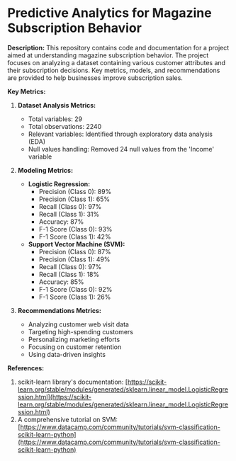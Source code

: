# Predictive Analytics for Magazine Subscription Behavior

**Description:**
This repository contains code and documentation for a project aimed at understanding magazine subscription behavior. The project focuses on analyzing a dataset containing various customer attributes and their subscription decisions. Key metrics, models, and recommendations are provided to help businesses improve subscription sales.

**Key Metrics:**
1. **Dataset Analysis Metrics:**
   - Total variables: 29
   - Total observations: 2240
   - Relevant variables: Identified through exploratory data analysis (EDA)
   - Null values handling: Removed 24 null values from the 'Income' variable

2. **Modeling Metrics:**
   - **Logistic Regression:**
     - Precision (Class 0): 89%
     - Precision (Class 1): 65%
     - Recall (Class 0): 97%
     - Recall (Class 1): 31%
     - Accuracy: 87%
     - F-1 Score (Class 0): 93%
     - F-1 Score (Class 1): 42%
   - **Support Vector Machine (SVM):**
     - Precision (Class 0): 87%
     - Precision (Class 1): 49%
     - Recall (Class 0): 97%
     - Recall (Class 1): 18%
     - Accuracy: 85%
     - F-1 Score (Class 0): 92%
     - F-1 Score (Class 1): 26%

3. **Recommendations Metrics:**
   - Analyzing customer web visit data
   - Targeting high-spending customers
   - Personalizing marketing efforts
   - Focusing on customer retention
   - Using data-driven insights


**References:**
1. scikit-learn library's documentation: [https://scikit-learn.org/stable/modules/generated/sklearn.linear_model.LogisticRegression.html](https://scikit-learn.org/stable/modules/generated/sklearn.linear_model.LogisticRegression.html)
2. A comprehensive tutorial on SVM: [https://www.datacamp.com/community/tutorials/svm-classification-scikit-learn-python](https://www.datacamp.com/community/tutorials/svm-classification-scikit-learn-python)



